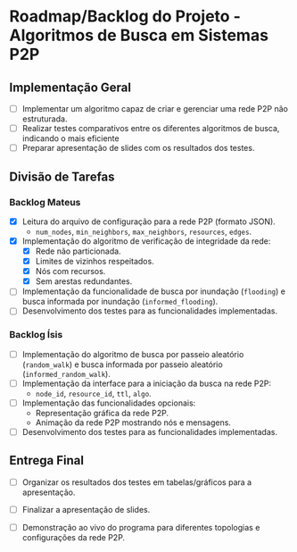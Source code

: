 # Roadmap/Backlog do Projeto - Algoritmos de Busca em Sistemas P2P

## Implementação Geral
- [ ] Implementar um algoritmo capaz de criar e gerenciar uma rede P2P não estruturada.
- [ ] Realizar testes comparativos entre os diferentes algoritmos de busca, indicando o mais eficiente
- [ ] Preparar apresentação de slides com os resultados dos testes.

## Divisão de Tarefas

### Backlog Mateus
- [x] Leitura do arquivo de configuração para a rede P2P (formato JSON).
  - `num_nodes`, `min_neighbors`, `max_neighbors`, `resources`, `edges`.
- [x] Implementação do algoritmo de verificação de integridade da rede:
  - [x] Rede não particionada.
  - [x] Limites de vizinhos respeitados.
  - [x] Nós com recursos.
  - [x] Sem arestas redundantes.
- [ ] Implementação da funcionalidade de busca por inundação (`flooding`) e busca informada por inundação (`informed_flooding`).
- [ ] Desenvolvimento dos testes para as funcionalidades implementadas.

### Backlog Ísis
- [ ] Implementação do algoritmo de busca por passeio aleatório (`random_walk`) e busca informada por passeio aleatório (`informed_random_walk`).
- [ ] Implementação da interface para a iniciação da busca na rede P2P:
  - `node_id`, `resource_id`, `ttl`, `algo`.
- [ ] Implementação das funcionalidades opcionais:
  - Representação gráfica da rede P2P.
  - Animação da rede P2P mostrando nós e mensagens.
- [ ] Desenvolvimento dos testes para as funcionalidades implementadas.

## Entrega Final
- [ ] Organizar os resultados dos testes em tabelas/gráficos para a apresentação.
- [ ] Finalizar a apresentação de slides.
- [ ] Demonstração ao vivo do programa para diferentes topologias e configurações da rede P2P.


